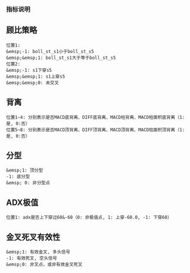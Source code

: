### 指标说明
## 顾比策略
```
位置1: 
&emsp;-1: boll_st_s1小于boll_st_s5
&emsp;&emsp;1: boll_st_s1大于等于boll_st_s5
位置2: 
&emsp;-1: s1下穿s5
&emsp;&emsp;1: s1上穿s5
&emsp;&emsp;0: 未交叉
```

## 背离
```
位置1~4: 分别表示是否MACD底背离、DIFF底背离、MACD柱背离、MACD柱面积底背离（1: 是, 0:否）
位置5~8: 分别表示是否MACD顶背离、DIFF顶背离、MACD顶背离、MACD柱面积顶背离（1: 是, 0:否）
```

## 分型
```
&emsp;1: 顶分型
-1: 底分型
&emsp; 0: 非分型点
```

## ADX极值
```
位置1: adx是否上下穿过60&-60（0: 非极值点, 1: 上穿-60.0, -1: 下穿60）
```

## 金叉死叉有效性
```
&emsp;1: 有效金叉, 多头信号
-1: 有效死叉, 空头信号
&emsp;0: 非叉点，或非有效金叉死叉
```
